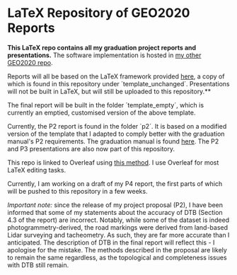 # LaTeX Repository of GEO2020 Reports

**This LaTeX repo contains all my graduation project reports and presentations.** The software implementation is hosted in [my other GEO2020 repo](https://github.com/kriskenesei/geo2020-modules).

Reports will all be based on the LaTeX framework provided [here](https://github.com/tudelft3d/msc_geomatics_thesis_template), a copy of which is found in this repository under ´template_unchanged´. Presentations will not be built in LaTeX, but will still be uploaded to this repository.**

The final report will be built in the folder ´template_empty´, which is currently an emptied, customised version of the above template.

Currently, the P2 report is found in the folder ´p2´. It is based on a modified version of the template that I adapted to comply better with the graduation manual's P2 requirements. The graduation manual is found [here](https://3d.bk.tudelft.nl/courses/geo2020/rules/GraduationManualGeomatics2020-2021.pdf). The P2 and P3 presentations are also now part of this repository.

This repo is linked to Overleaf using [this method](https://www.overleaf.com/learn/how-to/How_do_I_push_a_new_project_to_Overleaf_via_git%3F). I use Overleaf for most LaTeX editing tasks.

Currently, I am working on a draft of my P4 report, the first parts of which will be pushed to this repository in a few weeks.

_Important note:_ since the release of my project proposal (P2), I have been informed that some of my statements about the accuracy of DTB (Section 4.3 of the report) are incorrect.
Notably, while some of the dataset is indeed photogrammetry-derived, the road markings were derived from land-based Lidar surveying and tacheometry. As such, they are far more accurate than I anticipated.
The description of DTB in the final report will reflect this - I apologise for the mistake. The methods described in the proposal are likely to remain the same regardless, as the topological and completeness issues with DTB still remain.